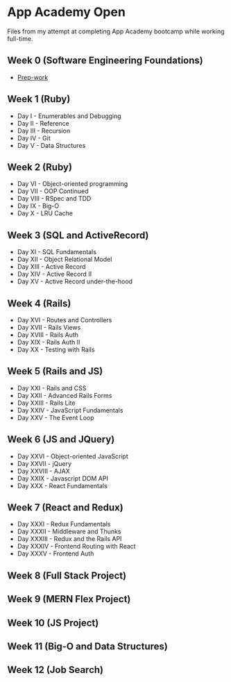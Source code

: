 # App Academy Open
Files from my attempt at completing App Academy bootcamp while working full-time.

## Week 0 (Software Engineering Foundations)
- [Prep-work](/week0/)

## Week 1 (Ruby)
- Day I - Enumerables and Debugging
- Day II - Reference
- Day III - Recursion
- Day IV - Git
- Day V - Data Structures

## Week 2 (Ruby)
- Day VI - Object-oriented programming
- Day VII - OOP Continued
- Day VIII - RSpec and TDD
- Day IX - Big-O
- Day X - LRU Cache

## Week 3 (SQL and ActiveRecord)
- Day XI - SQL Fundamentals
- Day XII - Object Relational Model
- Day XIII - Active Record
- Day XIV - Active Record II
- Day XV - Active Record under-the-hood

## Week 4 (Rails)
- Day XVI - Routes and Controllers
- Day XVII - Rails Views
- Day XVIII - Rails Auth
- Day XIX - Rails Auth II
- Day XX - Testing with Rails

## Week 5 (Rails and JS)
- Day XXI - Rails and CSS
- Day XXII - Advanced Rails Forms
- Day XXIII - Rails Lite
- Day XXIV - JavaScript Fundamentals
- Day XXV - The Event Loop

## Week 6 (JS and JQuery)
- Day XXVI - Object-oriented JavaScript
- Day XXVII - jQuery
- Day XXVIII - AJAX
- Day XXIX - Javascript DOM API
- Day XXX - React Fundamentals

## Week 7 (React and Redux)
- Day XXXI - Redux Fundamentals
- Day XXXII - Middleware and Thunks
- Day XXXIII - Redux and the Rails API
- Day XXXIV - Frontend Routing with React
- Day XXXV - Frontend Auth

## Week 8 (Full Stack Project)

## Week 9 (MERN Flex Project)

## Week 10 (JS Project)

## Week 11 (Big-O and Data Structures)

## Week 12 (Job Search)